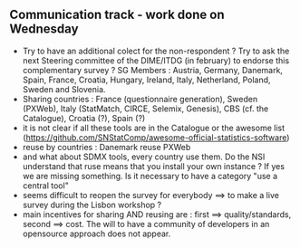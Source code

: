## Communication track - work done on Wednesday

  * Try to have an additional colect for the non-respondent ? Try to ask the next Steering committee of the DIME/ITDG (in february) to endorse this complementary survey ? SG Members : Austria, Germany, Danemark, Spain, France, Croatia, Hungary, Ireland, Italy, Netherland, Poland, Sweden and Slovenia.
  * Sharing countries : France (questionnaire generation), Sweden (PXWeb), Italy (StatMatch, CIRCE, Selemix, Genesis), CBS (cf. the Catalogue), Croatia (?), Spain (?)
  * it is not clear if all these tools are in the Catalogue or the awesome list (https://github.com/SNStatComp/awesome-official-statistics-software)
  * reuse by countries : Danemark reuse PXWeb
  * and what about SDMX tools, every country use them. Do the NSI understand that ruse means that you install your own instance ? If yes we are missing something. Is it necessary to have a category "use a central tool"
  * seems difficult to reopen the survey for everybody ==> to make a live survey during the Lisbon workshop ?
  * main incentives for sharing AND reusing are : first ==> quality/standards, second ==> cost. The will to have a community of developers in an opensource approach does not appear.
